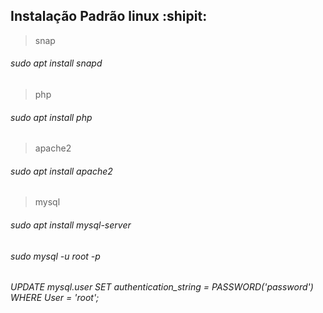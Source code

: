 ## Instalação Padrão linux :shipit:

> snap
###### sudo apt install snapd
> php
###### sudo apt install php
> apache2
###### sudo apt install apache2
> mysql
###### sudo apt install mysql-server
###### sudo mysql -u root -p
###### UPDATE mysql.user SET authentication_string = PASSWORD('password') WHERE User = 'root';
